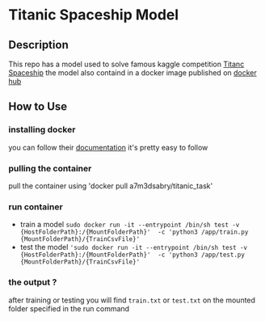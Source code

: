 # Titanic Spaceship Model
## Description
This repo has a model used to solve famous kaggle competition [Titanc Spaceship](https://www.kaggle.com/competitions/spaceship-titanic)
the model also containd in a docker image published on [docker hub](https://hub.docker.com/r/a7m3dsabry/titanic_task)


## How to Use
### installing docker
you can follow their [documentation](https://docs.docker.com/get-docker/) it's pretty easy to follow

### pulling the container

pull the container using
'docker pull a7m3dsabry/titanic_task'

### run container

  * train a model
    `sudo docker run -it --entrypoint /bin/sh test -v {HostFolderPath}:/{MountFolderPath}'  -c 'python3 /app/train.py {MountFolderPath}/{TrainCsvFile}'`
  * test the model
    `'sudo docker run -it --entrypoint /bin/sh test -v {HostFolderPath}:/{MountFolderPath}'  -c 'python3 /app/test.py {MountFolderPath}/{TrainCsvFile}'`

### the output ?
after training or testing you will find `train.txt` or `test.txt` on the mounted folder specified in the run command
